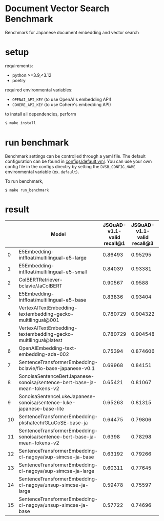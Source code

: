 # Document Vector Search Benchmark

Benchmark for Japanese document embedding and vector search

# setup

requirements:

- python >=3.9,<3.12
- poetry

required environmental variables:

- `OPENAI_API_KEY` (to use OpenAI's embedding API)
- `COHERE_API_KEY` (to use Cohere's embedding API)

to install all dependencies, perform

```bash
$ make install
```

# run benchmark

Benchmark settings can be controlled through a yaml file. The default configuration can be found in [configs/default.yml](./configs/default.yml).
You can use your own config file in the configs directry by setting the `DVSB_CONFIG_NAME` environmental variable (ex. `default`).

To run benchmark,

```
$ make run_benchmark
```

# result

|    | Model                                                                     |   JSQuAD-v1.1-valid recall@1 |   JSQuAD-v1.1-valid recall@3 |   JSQuAD-v1.1-valid recall@5 |   JSQuAD-v1.1-valid recall@10 | MrTyDi-v1.0-test recall@1   | MrTyDi-v1.0-test recall@3   | MrTyDi-v1.0-test recall@5   | MrTyDi-v1.0-test recall@10   | MIRACL-v1.0-dev recall@1   | MIRACL-v1.0-dev recall@3   | MIRACL-v1.0-dev recall@5   | MIRACL-v1.0-dev recall@10   |
|----|---------------------------------------------------------------------------|------------------------------|------------------------------|------------------------------|-------------------------------|-----------------------------|-----------------------------|-----------------------------|------------------------------|----------------------------|----------------------------|----------------------------|-----------------------------|
|  0 | E5Embedding-intfloat/multilingual-e5-large                                |                     0.86493  |                     0.95295  |                     0.96578  |                      0.97749  | 0.61157                     | 0.81273                     | 0.85625                     | 0.89306                      | 0.3348                     | 0.52176                    | 0.59992                    | 0.69678                     |
|  1 | E5Embedding-intfloat/multilingual-e5-small                                |                     0.84039  |                     0.93381  |                     0.95385  |                      0.97299  | 0.57106                     | 0.76366                     | 0.79421                     | 0.84444                      | 0.28925                    | 0.46448                    | 0.54013                    | 0.64014                     |
|  2 | ColBERTRetriever-bclavie/JaColBERT                                                         |                     0.90567  |                     0.9588   |                     0.96826  |                      0.97794  | 0.56134                     | 0.74444                     | 0.78079                     | 0.82083                      | 0.27699                    | 0.46369                    | 0.54606                    | 0.64494                     |
|  3 | E5Embedding-intfloat/multilingual-e5-base                                 |                     0.83836  |                     0.93404  |                     0.95498  |                      0.97253  | 0.57917                     | 0.77708                     | 0.81505                     | 0.85718                      | 0.31226                    | 0.48195                    | 0.55337                    | 0.63197                     |
|  4 | VertexAITextEmbedding-textembedding-gecko-multilingual@001                |                     0.780729 |                     0.904322 |                     0.932463 |                      0.961054 | ---                         | ---                         | ---                         | ---                          | ---                        | ---                        | ---                        | ---                         |
|  5 | VertexAITextEmbedding-textembedding-gecko-multilingual@latest             |                     0.780729 |                     0.904548 |                     0.932238 |                      0.960603 | ---                         | ---                         | ---                         | ---                          | ---                        | ---                        | ---                        | ---                         |
|  6 | OpenAIEmbedding-text-embedding-ada-002                                    |                     0.75394  |                     0.874606 |                     0.906799 |                      0.937866 | ---                         | ---                         | ---                         | ---                          | ---                        | ---                        | ---                        | ---                         |
|  7 | SentenceTransformerEmbedding-bclavie/fio-base-japanese-v0.1               |                     0.69968  |                     0.84151  |                     0.87933  |                      0.92436  | 0.3912                      | 0.58241                     | 0.64907                     | 0.71157                      | 0.14853                    | 0.27872                    | 0.35786                    | 0.46295                     |
|  8 | SonoisaSentenceBertJapanese-sonoisa/sentence-bert-base-ja-mean-tokens-v2  |                     0.65421  |                     0.81067  |                     0.8629   |                      0.91423  | 0.30116                     | 0.4875                      | 0.54884                     | 0.61157                      | 0.07305                    | 0.17223                    | 0.224                      | 0.33838                     |
|  9 | SonoisaSentenceLukeJapanese-sonoisa/sentence-luke-japanese-base-lite      |                     0.65263  |                     0.81315  |                     0.86132  |                      0.90882  | 0.24282                     | 0.39722                     | 0.47037                     | 0.54352                      | 0.07116                    | 0.15504                    | 0.21505                    | 0.30468                     |
| 10 | SentenceTransformerEmbedding-pkshatech/GLuCoSE-base-ja                    |                     0.64475  |                     0.79806  |                     0.84647  |                      0.89667  | 0.46968                     | 0.61713                     | 0.66921                     | 0.73542                      | 0.2124                     | 0.36852                    | 0.43225                    | 0.51465                     |
| 11 | SentenceTransformerEmbedding-sonoisa/sentence-bert-base-ja-mean-tokens-v2 |                     0.6398   |                     0.78298  |                     0.84129  |                      0.89487  | 0.30417                     | 0.45417                     | 0.525                       | 0.59861                      | 0.09431                    | 0.1966                     | 0.25401                    | 0.3543                      |
| 12 | SentenceTransformerEmbedding-cl-nagoya/sup-simcse-ja-base                 |                     0.63192  |                     0.79266  |                     0.84894  |                      0.89712  | 0.28866                     | 0.45417                     | 0.51435                     | 0.58032                      | 0.05196                    | 0.13299                    | 0.17717                    | 0.26391                     |
| 13 | SentenceTransformerEmbedding-cl-nagoya/sup-simcse-ja-large                |                     0.60311  |                     0.77645  |                     0.83341  |                      0.88924  | 0.29329                     | 0.45856                     | 0.51736                     | 0.58102                      | 0.07263                    | 0.15921                    | 0.21258                    | 0.29529                     |
| 14 | SentenceTransformerEmbedding-cl-nagoya/unsup-simcse-ja-large              |                     0.59478  |                     0.75597  |                     0.8181   |                      0.87956  | 0.21574                     | 0.36134                     | 0.40556                     | 0.48287                      | 0.05774                    | 0.11392                    | 0.15792                    | 0.23963                     |
| 15 | SentenceTransformerEmbedding-cl-nagoya/unsup-simcse-ja-base               |                     0.57722  |                     0.74696  |                     0.80414  |                      0.87078  | 0.18495                     | 0.31528                     | 0.38264                     | 0.46875                      | 0.04061                    | 0.11226                    | 0.15183                    | 0.22628                     |